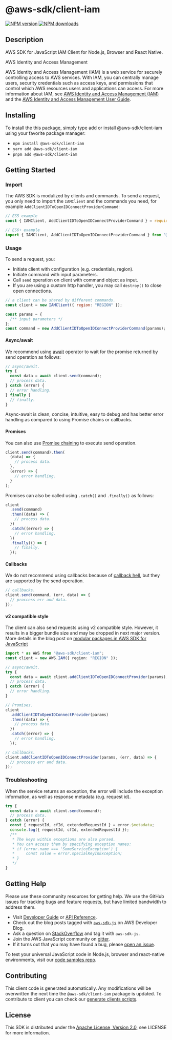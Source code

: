 # @aws-sdk/client-iam

[![NPM version](https://img.shields.io/npm/v/@aws-sdk/client-iam/latest.svg)](https://www.npmjs.com/package/@aws-sdk/client-iam)
[![NPM downloads](https://img.shields.io/npm/dm/@aws-sdk/client-iam.svg)](https://www.npmjs.com/package/@aws-sdk/client-iam)

## Description

AWS SDK for JavaScript IAM Client for Node.js, Browser and React Native.

<fullname>AWS Identity and Access Management</fullname>

<p>AWS Identity and Access Management (IAM) is a web service for securely controlling
access to AWS services. With IAM, you can centrally manage users, security credentials
such as access keys, and permissions that control which AWS resources users and
applications can access. For more information about IAM, see <a href="http://aws.amazon.com/iam/">AWS Identity and Access Management (IAM)</a> and the <a href="https://docs.aws.amazon.com/IAM/latest/UserGuide/">AWS Identity and Access Management User Guide</a>.</p>

## Installing

To install the this package, simply type add or install @aws-sdk/client-iam
using your favorite package manager:

- `npm install @aws-sdk/client-iam`
- `yarn add @aws-sdk/client-iam`
- `pnpm add @aws-sdk/client-iam`

## Getting Started

### Import

The AWS SDK is modulized by clients and commands.
To send a request, you only need to import the `IAMClient` and
the commands you need, for example `AddClientIDToOpenIDConnectProviderCommand`:

```js
// ES5 example
const { IAMClient, AddClientIDToOpenIDConnectProviderCommand } = require("@aws-sdk/client-iam");
```

```ts
// ES6+ example
import { IAMClient, AddClientIDToOpenIDConnectProviderCommand } from "@aws-sdk/client-iam";
```

### Usage

To send a request, you:

- Initiate client with configuration (e.g. credentials, region).
- Initiate command with input parameters.
- Call `send` operation on client with command object as input.
- If you are using a custom http handler, you may call `destroy()` to close open connections.

```js
// a client can be shared by different commands.
const client = new IAMClient({ region: "REGION" });

const params = {
  /** input parameters */
};
const command = new AddClientIDToOpenIDConnectProviderCommand(params);
```

#### Async/await

We recommend using [await](https://developer.mozilla.org/en-US/docs/Web/JavaScript/Reference/Operators/await)
operator to wait for the promise returned by send operation as follows:

```js
// async/await.
try {
  const data = await client.send(command);
  // process data.
} catch (error) {
  // error handling.
} finally {
  // finally.
}
```

Async-await is clean, concise, intuitive, easy to debug and has better error handling
as compared to using Promise chains or callbacks.

#### Promises

You can also use [Promise chaining](https://developer.mozilla.org/en-US/docs/Web/JavaScript/Guide/Using_promises#chaining)
to execute send operation.

```js
client.send(command).then(
  (data) => {
    // process data.
  },
  (error) => {
    // error handling.
  }
);
```

Promises can also be called using `.catch()` and `.finally()` as follows:

```js
client
  .send(command)
  .then((data) => {
    // process data.
  })
  .catch((error) => {
    // error handling.
  })
  .finally(() => {
    // finally.
  });
```

#### Callbacks

We do not recommend using callbacks because of [callback hell](http://callbackhell.com/),
but they are supported by the send operation.

```js
// callbacks.
client.send(command, (err, data) => {
  // proccess err and data.
});
```

#### v2 compatible style

The client can also send requests using v2 compatible style.
However, it results in a bigger bundle size and may be dropped in next major version. More details in the blog post
on [modular packages in AWS SDK for JavaScript](https://aws.amazon.com/blogs/developer/modular-packages-in-aws-sdk-for-javascript/)

```ts
import * as AWS from "@aws-sdk/client-iam";
const client = new AWS.IAM({ region: "REGION" });

// async/await.
try {
  const data = await client.addClientIDToOpenIDConnectProvider(params);
  // process data.
} catch (error) {
  // error handling.
}

// Promises.
client
  .addClientIDToOpenIDConnectProvider(params)
  .then((data) => {
    // process data.
  })
  .catch((error) => {
    // error handling.
  });

// callbacks.
client.addClientIDToOpenIDConnectProvider(params, (err, data) => {
  // proccess err and data.
});
```

### Troubleshooting

When the service returns an exception, the error will include the exception information,
as well as response metadata (e.g. request id).

```js
try {
  const data = await client.send(command);
  // process data.
} catch (error) {
  const { requestId, cfId, extendedRequestId } = error.$metadata;
  console.log({ requestId, cfId, extendedRequestId });
  /**
   * The keys within exceptions are also parsed.
   * You can access them by specifying exception names:
   * if (error.name === 'SomeServiceException') {
   *     const value = error.specialKeyInException;
   * }
   */
}
```

## Getting Help

Please use these community resources for getting help.
We use the GitHub issues for tracking bugs and feature requests, but have limited bandwidth to address them.

- Visit [Developer Guide](https://docs.aws.amazon.com/sdk-for-javascript/v3/developer-guide/welcome.html)
  or [API Reference](https://docs.aws.amazon.com/AWSJavaScriptSDK/v3/latest/index.html).
- Check out the blog posts tagged with [`aws-sdk-js`](https://aws.amazon.com/blogs/developer/tag/aws-sdk-js/)
  on AWS Developer Blog.
- Ask a question on [StackOverflow](https://stackoverflow.com/questions/tagged/aws-sdk-js) and tag it with `aws-sdk-js`.
- Join the AWS JavaScript community on [gitter](https://gitter.im/aws/aws-sdk-js-v3).
- If it turns out that you may have found a bug, please [open an issue](https://github.com/aws/aws-sdk-js-v3/issues/new/choose).

To test your universal JavaScript code in Node.js, browser and react-native environments,
visit our [code samples repo](https://github.com/aws-samples/aws-sdk-js-tests).

## Contributing

This client code is generated automatically. Any modifications will be overwritten the next time the `@aws-sdk/client-iam` package is updated.
To contribute to client you can check our [generate clients scripts](https://github.com/aws/aws-sdk-js-v3/tree/main/scripts/generate-clients).

## License

This SDK is distributed under the
[Apache License, Version 2.0](http://www.apache.org/licenses/LICENSE-2.0),
see LICENSE for more information.
